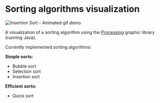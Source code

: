 # Sorting algorithms visualization

![Insertion Sort - Animated gif demo](insertion_sort.gif)

A visualization of a sorting algorithm using the [Processing](https://processing.org/) graphic library (running Java).

Currently implemented sorting algorithms:

**Simple sorts:**
* Bubble sort
* Selection sort
* Insertion sort

**Efficient sorts:**
* Quick sort
